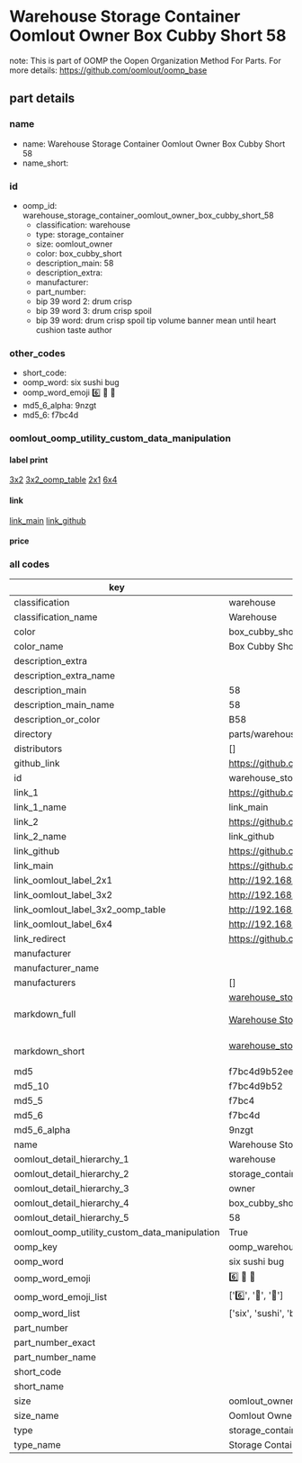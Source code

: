 # Warehouse Storage Container Oomlout Owner Box Cubby Short 58  

note: This is part of OOMP the Oopen Organization Method For Parts. For more details: https://github.com/oomlout/oomp_base

##  part details
  







### name
* name: Warehouse Storage Container Oomlout Owner Box Cubby Short 58
* name_short: 
### id
* oomp_id: warehouse_storage_container_oomlout_owner_box_cubby_short_58
  * classification: warehouse
  * type: storage_container
  * size: oomlout_owner
  * color: box_cubby_short
  * description_main: 58
  * description_extra: 
  * manufacturer: 
  * part_number: 
  * bip 39 word 2: drum crisp
  * bip 39 word 3: drum crisp spoil
  * bip 39 word: drum crisp spoil tip volume banner mean until heart cushion taste author

### other_codes
* short_code: 
* oomp_word: six sushi bug
* oomp_word_emoji :six: :sushi: :bug:
* md5_6_alpha: 9nzgt
* md5_6: f7bc4d






### oomlout_oomp_utility_custom_data_manipulation
#### label print
[3x2](http://192.168.1.245:1112/?label=oomp%209nzgt)
[3x2_oomp_table](http://192.168.1.108:1112/?label=oomp%209nzgt)
[2x1](http://192.168.1.242:1112/?label=oomp%209nzgt)
[6x4](http://192.168.1.55:1112/?label=oomp%209nzgt)    

#### link

[link_main](https://github.com/oomlout/oomlout_oomp_version_1_messy/tree/main/parts/warehouse_storage_container_oomlout_owner_box_cubby_short_58) [link_github](https://github.com/oomlout/oomlout_oomp_version_1_messy/tree/main/parts/warehouse_storage_container_oomlout_owner_box_cubby_short_58)                             

#### price







### all codes 
| key | value |  
| --- | --- |  
| classification | warehouse |  
| classification_name | Warehouse |  
| color | box_cubby_short |  
| color_name | Box Cubby Short |  
| description_extra |  |  
| description_extra_name |  |  
| description_main | 58 |  
| description_main_name | 58 |  
| description_or_color | B58 |  
| directory | parts/warehouse_storage_container_oomlout_owner_box_cubby_short_58 |  
| distributors | [] |  
| github_link | https://github.com/oomlout/oomlout_oomp_part_src/tree/main/parts/warehouse_storage_container_oomlout_owner_box_cubby_short_58 |  
| id | warehouse_storage_container_oomlout_owner_box_cubby_short_58 |  
| link_1 | https://github.com/oomlout/oomlout_oomp_version_1_messy/tree/main/parts/warehouse_storage_container_oomlout_owner_box_cubby_short_58 |  
| link_1_name | link_main |  
| link_2 | https://github.com/oomlout/oomlout_oomp_version_1_messy/tree/main/parts/warehouse_storage_container_oomlout_owner_box_cubby_short_58 |  
| link_2_name | link_github |  
| link_github | https://github.com/oomlout/oomlout_oomp_version_1_messy/tree/main/parts/warehouse_storage_container_oomlout_owner_box_cubby_short_58 |  
| link_main | https://github.com/oomlout/oomlout_oomp_version_1_messy/tree/main/parts/warehouse_storage_container_oomlout_owner_box_cubby_short_58 |  
| link_oomlout_label_2x1 | http://192.168.1.242:1112/?label=oomp%209nzgt |  
| link_oomlout_label_3x2 | http://192.168.1.245:1112/?label=oomp%209nzgt |  
| link_oomlout_label_3x2_oomp_table | http://192.168.1.108:1112/?label=oomp%209nzgt |  
| link_oomlout_label_6x4 | http://192.168.1.55:1112/?label=oomp%209nzgt |  
| link_redirect | https://github.com/oomlout/oomlout_oomp_version_1_messy/tree/main/parts/warehouse_storage_container_oomlout_owner_box_cubby_short_58 |  
| manufacturer |  |  
| manufacturer_name |  |  
| manufacturers | [] |  
| markdown_full | [warehouse_storage_container_oomlout_owner_box_cubby_short_58](none)<br>[](none)<br>[Warehouse Storage Container Oomlout Owner Box Cubby Short 58](none)<br><br> |  
| markdown_short | [warehouse_storage_container_oomlout_owner_box_cubby_short_58](none)<br><br> |  
| md5 | f7bc4d9b52ee3138497aee29a48cea1c |  
| md5_10 | f7bc4d9b52 |  
| md5_5 | f7bc4 |  
| md5_6 | f7bc4d |  
| md5_6_alpha | 9nzgt |  
| name | Warehouse Storage Container Oomlout Owner Box Cubby Short 58 |  
| oomlout_detail_hierarchy_1 | warehouse |  
| oomlout_detail_hierarchy_2 | storage_container |  
| oomlout_detail_hierarchy_3 | owner |  
| oomlout_detail_hierarchy_4 | box_cubby_short |  
| oomlout_detail_hierarchy_5 | 58 |  
| oomlout_oomp_utility_custom_data_manipulation | True |  
| oomp_key | oomp_warehouse_storage_container_oomlout_owner_box_cubby_short_58 |  
| oomp_word | six sushi bug |  
| oomp_word_emoji | :six: :sushi: :bug: |  
| oomp_word_emoji_list | [':six:', ':sushi:', ':bug:'] |  
| oomp_word_list | ['six', 'sushi', 'bug'] |  
| part_number |  |  
| part_number_exact |  |  
| part_number_name |  |  
| short_code |  |  
| short_name |  |  
| size | oomlout_owner |  
| size_name | Oomlout Owner |  
| type | storage_container |  
| type_name | Storage Container |  
